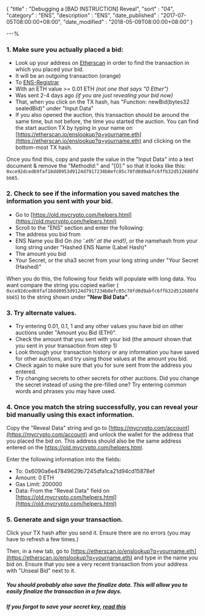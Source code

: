 {
"title"       : "Debugging a [BAD INSTRUCTION] Reveal",
"sort"        : "04",
"category"    : "ENS",
"description" : "ENS",
"date_published" : "2017-07-05T08:00:00+08:00",
"date_modified"  : "2018-05-09T08:00:00+08:00"
}

---%

### 1\. Make sure you actually placed a bid:

*   Look up your address on [Etherscan](https://etherscan.io) in order to find the transaction in which you placed your bid.
*   It will be an outgoing transaction (orange)
*   To [ENS-Registrar](https://etherscan.io/address/0x6090a6e47849629b7245dfa1ca21d94cd15878ef)
*   With an ETH value >= 0.01 ETH _(not one that says "0 Ether")_
*   Was sent 2-4 days ago _(if you are just revealing your bid now)_
*   That, when you click on the TX hash, has "Function: newBid(bytes32 sealedBid)" under "Input Data"
*   If you also opened the auction, this transaction should be around the same time, but not before, the time you started the auction. You can find the start auction TX by typing in your name on [https://etherscan.io/enslookup?q=yourname.eth](https://etherscan.io/enslookup?q=yourname.eth) and clicking on the bottom-most TX hash.

Once you find this, copy and paste the value in the "Input Data" into a text document & remove the "MethodId:" and "[0]:" so that it looks like this: `0xce92dced69faf18dd0953d9124d7917234b0efc05c78fd0d9abfc6ffb32d512680fdbb65`.

### 2\. Check to see if the information you saved matches the information you sent with your bid.

*   Go to [https://old.mycrypto.com/helpers.html](https://old.mycrypto.com/helpers.html)
*   Scroll to the "ENS" section and enter the following:
*   The address you bid from
*   ENS Name you Bid On _(no '.eth' at the end!)_, or the namehash from your long string under "Hashed ENS Name (Label Hash)"
*   The amount you bid
*   Your Secret, or the sha3 secret from your long string under "Your Secret (Hashed)"

When you do this, the following four fields will populate with long data. You want compare the string you copied earlier ( `0xce92dced69faf18dd0953d9124d7917234b0efc05c78fd0d9abfc6ffb32d512680fdbb65`) to the string shown under **"New Bid Data"**.

### 3\. Try alternate values.

*   Try entering 0.01, 0.1, 1 and any other values you have bid on other auctions under "Amount you Bid (ETH)".
*   Check the amount that you sent with your bid (the amount shown that you sent in your transaction from step 1)
*   Look through your transaction history or any information you have saved for other auctions, and try using those values at the amount you bid.
*   Check again to make sure that you for sure sent from the address you entered.
*   Try changing secrets to other secrets for other auctions. Did you change the secret instead of using the pre-filled one? Try entering common words and phrases you may have used.

### 4\. Once you match the string successfully, you can reveal your bid manually using this exact information.

Copy the "Reveal Data" string and go to [https://mycrypto.com/account](https://mycrypto.com/account) and unlock the wallet for the address that you placed the bid on. This address should also be the same address entered on the https://old.mycrypto.com/helpers.html.

Enter the following information into the fields:

*   To: 0x6090a6e47849629b7245dfa1ca21d94cd15878ef
*   Amount: 0 ETH
*   Gas Limit: 200000
*   Data: From the "Reveal Data" field on [https://old.mycrypto.com/helpers.html](https://old.mycrypto.com/helpers.html)

### 5\. Generate and sign your transaction.

Click your TX hash after you send it. Ensure there are no errors (you may have to refresh a few times.)

Then, in a new tab, go to [https://etherscan.io/enslookup?q=yourname.eth](https://etherscan.io/enslookup?q=yourname.eth) and type in the name you bid on. Ensure that you see a very recent transaction from your address with "Unseal Bid" next to it.

##### You should probably also save the finalize data. This will allow you to easily finalize the transaction in a few days.


##### If you forgot to save your secret key, [read this](https://support.mycrypto.com/ens/ens-brute-forcing-secret-word-phrases.html)
